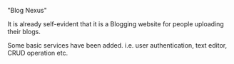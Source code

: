 "Blog Nexus"

It is already self-evident that it is a Blogging website for people uploading their blogs.

Some basic services have been added.
i.e. user authentication, text editor, CRUD operation etc.
